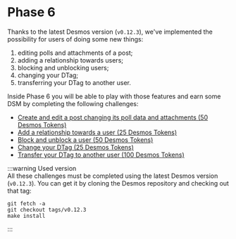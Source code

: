 # Phase 6
Thanks to the latest Desmos version (`v0.12.3`), we've implemented the possibility for users of doing some new things: 

1. editing polls and attachments of a post;
2. adding a relationship towards users; 
3. blocking and unblocking users;
4. changing your DTag;
5. transferring your DTag to another user. 

Inside Phase 6 you will be able to play with those features and earn some DSM by completing the following challenges:

- [Create and edit a post changing its poll data and attachments (50 Desmos Tokens)](edit-post.md)
- [Add a relationship towards a user (25 Desmos Tokens)](create-relationship.md)
- [Block and unblock a user (50 Desmos Tokens)](block-unblock.md)
- [Change your DTag (25 Desmos Tokens)](change-dtag.md)
- [Transfer your DTag to another user (100 Desmos Tokens)](transfer-dtag.md)

:::warning Used version  
All these challenges must be completed using the latest Desmos version (`v0.12.3`). You can get it by cloning the Desmos repository and checking out that tag: 

```shell
git fetch -a 
git checkout tags/v0.12.3
make install
```

:::
